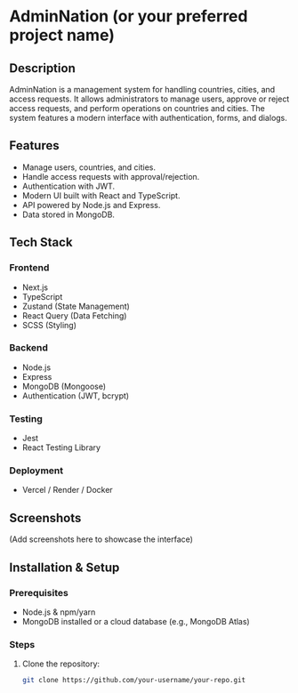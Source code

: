 # AdminNation (or your preferred project name)

## Description
AdminNation is a management system for handling countries, cities, and access requests. It allows administrators to manage users, approve or reject access requests, and perform operations on countries and cities. The system features a modern interface with authentication, forms, and dialogs.

## Features
- Manage users, countries, and cities.
- Handle access requests with approval/rejection.
- Authentication with JWT.
- Modern UI built with React and TypeScript.
- API powered by Node.js and Express.
- Data stored in MongoDB.

## Tech Stack
### Frontend
- Next.js
- TypeScript
- Zustand (State Management)
- React Query (Data Fetching)
- SCSS (Styling)

### Backend
- Node.js
- Express
- MongoDB (Mongoose)
- Authentication (JWT, bcrypt)

### Testing
- Jest
- React Testing Library

### Deployment
- Vercel / Render / Docker

## Screenshots
(Add screenshots here to showcase the interface)

## Installation & Setup
### Prerequisites
- Node.js & npm/yarn
- MongoDB installed or a cloud database (e.g., MongoDB Atlas)

### Steps
1. Clone the repository:
   ```sh
   git clone https://github.com/your-username/your-repo.git

